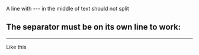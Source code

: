 A line with --- in the middle of text should not split

## The separator must be on its own line to work:

---

Like this
